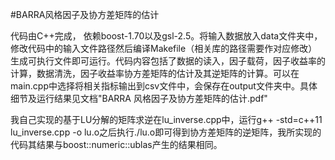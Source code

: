 #BARRA风格因子及协方差矩阵的估计

代码由C++完成， 依赖boost-1.70以及gsl-2.5。将输入数据放入data文件夹中，修改代码中的输入文件路径然后编译Makefile（相关库的路径需要作对应修改）生成可执行文件即可运行。代码内容包括了数据的读入，因子载荷，因子收益率的计算，数据清洗，因子收益率协方差矩阵的估计及其逆矩阵的计算。可以在main.cpp中选择将相关指标输出到csv文件中，会保存在output文件夹中。具体细节及运行结果见文档"BARRA 风格因子及协方差矩阵的估计.pdf"

我自己实现的基于LU分解的矩阵求逆在lu_inverse.cpp中，运行g++ -std=c++11 lu_inverse.cpp -o lu.o之后执行./lu.o即可得到协方差矩阵的逆矩阵，我所实现的代码其结果与boost::numeric::ublas产生的结果相同。
	
